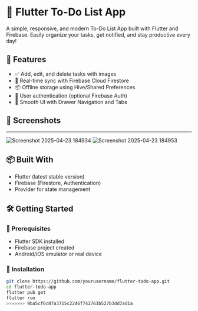 # 📝 Flutter To-Do List App

A simple, responsive, and modern To-Do List App built with Flutter and Firebase. Easily organize your tasks, get notified, and stay productive every day!

## 🚀 Features

- ✅ Add, edit, and delete tasks with images
- 🔔 Real-time sync with Firebase Cloud Firestore
- 📦 Offline storage using Hive/Shared Preferences
- 🔐 User authentication (optional Firebase Auth)
- 🧭 Smooth UI with Drawer Navigation and Tabs

## 📸 Screenshots
__________________________________________________________________________________________________

![Screenshot 2025-04-23 184934](https://github.com/user-attachments/assets/de90e212-3c67-4b69-87dd-f3a0935e307c)
![Screenshot 2025-04-23 184953](https://github.com/user-attachments/assets/41f6c62c-23ee-4bc4-ae74-287da128c5ca)


## 📦 Built With

- Flutter (latest stable version)
- Firebase (Firestore, Authentication)
- Provider for state management

## 🛠️ Getting Started

### 🔧 Prerequisites

- Flutter SDK installed
- Firebase project created
- Android/iOS emulator or real device

### 🧪 Installation

```bash
git clone https://github.com/yourusername/flutter-todo-app.git
cd flutter-todo-app
flutter pub get
flutter run
>>>>>>> 9ba5cf6c87a3715c2246f742761b527b3dd7ad1a

